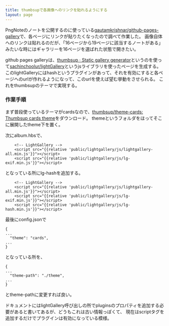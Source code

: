 ```yaml
---
title: thumbsupで各画像へのリンクを貼れるようにする
layout: page
---
```

PngNoteのノートを公開するのに使っている[gautamkrishnar/github-pages-gallery](https://github.com/gautamkrishnar/github-pages-gallery)で、各ページにリンクが貼りたくなったので調べて作業した。
画像自体へのリンクは貼れるのだが、「16ページから19ページに該当するノートがある」みたいな時にはギャラリーを16ページを選ばれた状態で開きたい。

github pages galleryは、[thumbsup · Static gallery generator](https://thumbsup.github.io/)というのを使って[sachinchoolur/lightGallery](https://github.com/sachinchoolur/lightGallery)というjsライブラリを使ったページを生成する。
このlightGalleryにはhashというプラグインがあって、それを有効にすると各ページへのurlが作れるようになって、このurlを使えば望む挙動をさせられる。
これをthumbsupのテーマで実現する。

### 作業手順

まず普段使っているテーマがcardsなので、[thumbsup/theme-cards: Thumbsup cards theme](https://github.com/thumbsup/theme-cards)をダウンロード。
themeというフォルダをほってそこに展開したtheme下を置く。

次にalbum.hbsで、

```
    <!-- LightGallery -->
    <script src="{{relative 'public/lightgallery/js/lightgallery-all.min.js'}}"></script>
    <script src="{{relative 'public/lightgallery/js/lg-exif.min.js'}}"></script>
```

となっている所にlg-hashを追加する。

```
    <!-- LightGallery -->
    <script src="{{relative 'public/lightgallery/js/lightgallery-all.min.js'}}"></script>
    <script src="{{relative 'public/lightgallery/js/lg-exif.min.js'}}"></script>
    <script src="{{relative 'public/lightgallery/js/lg-hash.min.js'}}"></script>
```

最後にconfig.jsonで

```
{
...
  "theme": "cards",
...
}
```

となっている所を、

```
{
...
  "theme-path": "./theme",
...
}
```

とtheme-pathに変更すれば良い。

ドキュメントにはlightGallery呼び出しの所でpluginsのプロパティを追加する必要があると書いてあるが、どうもこれは古い情報っぽくて、
現在はscriptタグを追加するだけでプラグインは有効になっている模様。